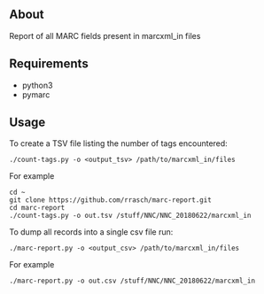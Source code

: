 ## About ##

Report of all MARC fields present in marcxml_in files

## Requirements ##

- python3
- pymarc

## Usage ##

To create a TSV file listing the number of tags encountered:

    ./count-tags.py -o <output_tsv> /path/to/marcxml_in/files

For example

    cd ~
    git clone https://github.com/rrasch/marc-report.git
    cd marc-report
    ./count-tags.py -o out.tsv /stuff/NNC/NNC_20180622/marcxml_in

To dump all records into a single csv file run:

    ./marc-report.py -o <output_csv> /path/to/marcxml_in/files

For example

    ./marc-report.py -o out.csv /stuff/NNC/NNC_20180622/marcxml_in

